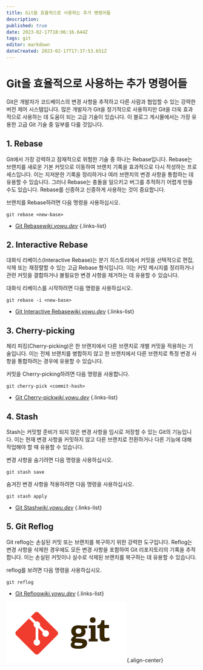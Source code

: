 ```yaml
---
title: Git을 효율적으로 사용하는 추가 명령어들
description: 
published: true
date: 2023-02-17T18:06:16.644Z
tags: git
editor: markdown
dateCreated: 2023-02-17T17:37:53.651Z
---
```



# Git을 효율적으로 사용하는 추가 명령어들

Git은 개발자가 코드베이스의 변경 사항을 추적하고 다른 사람과 협업할 수 있는 강력한 버전 제어 시스템입니다. 많은 개발자가 Git을 정기적으로 사용하지만 Git을 더욱 효과적으로 사용하는 데 도움이 되는 고급 기술이 있습니다. 이 블로그 게시물에서는 가장 유용한 고급 Git 기술 중 일부를 다룰 것입니다.

## 1. Rebase

Git에서 가장 강력하고 잠재적으로 위험한 기술 중 하나는 Rebase입니다. Rebase는 브랜치를 새로운 기본 커밋으로 이동하여 브랜치 기록을 효과적으로 다시 작성하는 프로세스입니다. 이는 지저분한 기록을 정리하거나 여러 브랜치의 변경 사항을 통합하는 데 유용할 수 있습니다. 그러나 Rebase는 충돌을 일으키고 버그를 추적하기 어렵게 만들 수도 있습니다. Rebase를 신중하고 신중하게 사용하는 것이 중요합니다.

브랜치를 Rebase하려면 다음 명령을 사용하십시오.

```
git rebase <new-base>
```

- [Git Rebase*wiki.yowu.dev*](/ko/dev/Git/git-rebase)
{.links-list}

## 2. Interactive Rebase

대화식 리베이스(Interactive Rebase)는 분기 히스토리에서 커밋을 선택적으로 편집, 삭제 또는 재정렬할 수 있는 고급 Rebase 형식입니다. 이는 커밋 메시지를 정리하거나 관련 커밋을 결합하거나 불필요한 변경 사항을 제거하는 데 유용할 수 있습니다.

대화식 리베이스를 시작하려면 다음 명령을 사용하십시오.

```
git rebase -i <new-base>
```

- [Git Interactive Rebase*wiki.yowu.dev*](/ko/dev/Git/git-interactive-rebase)
{.links-list}

## 3. Cherry-picking

체리 피킹(Cherry-picking)은 한 브랜치에서 다른 브랜치로 개별 커밋을 적용하는 기술입니다. 이는 전체 브랜치를 병합하지 않고 한 브랜치에서 다른 브랜치로 특정 변경 사항을 통합하려는 경우에 유용할 수 있습니다.

커밋을 Cherry-picking하려면 다음 명령을 사용합니다.

```
git cherry-pick <commit-hash>
```

- [Git Cherry-pick*wiki.yowu.dev*](/ko/dev/Git/git-cherry-pick)
{.links-list}

## 4. Stash

Stash는 커밋할 준비가 되지 않은 변경 사항을 임시로 저장할 수 있는 Git의 기능입니다. 이는 현재 변경 사항을 커밋하지 않고 다른 브랜치로 전환하거나 다른 기능에 대해 작업해야 할 때 유용할 수 있습니다.

변경 사항을 숨기려면 다음 명령을 사용하십시오.

```
git stash save
```

숨겨진 변경 사항을 적용하려면 다음 명령을 사용하십시오.

```
git stash apply
```

- [Git Stash*wiki.yowu.dev*](/ko/dev/Git/git-stash)
{.links-list}

## 5. Git Reflog

Git reflog는 손실된 커밋 또는 브랜치를 복구하기 위한 강력한 도구입니다. Reflog는 변경 사항을 삭제한 경우에도 모든 변경 사항을 포함하여 Git 리포지토리의 기록을 추적합니다. 이는 손실된 커밋이나 실수로 삭제된 브랜치를 복구하는 데 유용할 수 있습니다.

reflog를 보려면 다음 명령을 사용하십시오.

```
git reflog
```

- [Git Reflog*wiki.yowu.dev*](/ko/dev/Git/git-reflog)
{.links-list}

![git-logo.png](/git-logo.png){.align-center}
